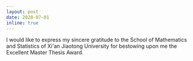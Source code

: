 ```yaml
---
layout: post
date: 2020-07-01
inline: true
---
```

I would like to express my sincere gratitude to the School of Mathematics and Statistics of Xi'an Jiaotong University for bestowing upon me the Excellent Master Thesis Award.
